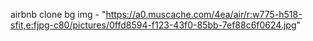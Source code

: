 airbnb clone
bg img - "https://a0.muscache.com/4ea/air/r:w775-h518-sfit,e:fjpg-c80/pictures/0ffd8594-f123-43f0-85bb-7ef88c6f0624.jpg"

